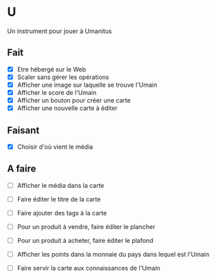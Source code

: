 # U  
Un instrument pour jouer à Umanitus

## Fait  
- [x] Etre hébergé sur le Web
- [x] Scaler sans gérer les opérations
- [x] Afficher une image sur laquelle se trouve l'Umain
- [x] Afficher le score de l'Umain
- [x] Afficher un bouton pour créer une carte
- [x] Afficher une nouvelle carte à éditer

## Faisant  
- [x] Choisir d'où vient le média

## A faire  
- [ ] Afficher le média dans la carte
- [ ] Faire éditer le titre de la carte
- [ ] Faire ajouter des tags à la carte
- [ ] Pour un produit à vendre, faire éditer le plancher
- [ ] Pour un produit à acheter, faire éditer le plafond
- [ ] Afficher les points dans la monnaie du pays dans lequel est l'Umain
- [ ] Faire servir la carte aux connaissances de l'Umain

